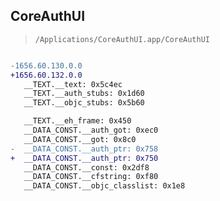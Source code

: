 ## CoreAuthUI

> `/Applications/CoreAuthUI.app/CoreAuthUI`

```diff

-1656.60.130.0.0
+1656.60.132.0.0
   __TEXT.__text: 0x5c4ec
   __TEXT.__auth_stubs: 0x1d60
   __TEXT.__objc_stubs: 0x5b60

   __TEXT.__eh_frame: 0x450
   __DATA_CONST.__auth_got: 0xec0
   __DATA_CONST.__got: 0x8c0
-  __DATA_CONST.__auth_ptr: 0x758
+  __DATA_CONST.__auth_ptr: 0x750
   __DATA_CONST.__const: 0x2df8
   __DATA_CONST.__cfstring: 0xf80
   __DATA_CONST.__objc_classlist: 0x1e8

```
